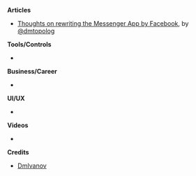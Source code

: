 
**Articles**

* [Thoughts on rewriting the Messenger App by Facebook](https://dmtopolog.com/fb-rewriting-messenger/), by [@dmtopolog](https://twitter.com/dmtopolog)

**Tools/Controls**

*

**Business/Career**

*

**UI/UX**

*

**Videos**

*

**Credits**

* [DmIvanov](https://github.com/DmIvanov)
